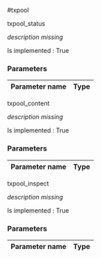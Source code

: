 #txpool

txpool\_status

_description missing_ 

Is implemented : True

### **Parameters**

| Parameter name | Type |
| :--- | :--- |

txpool\_content

_description missing_ 

Is implemented : True

### **Parameters**

| Parameter name | Type |
| :--- | :--- |

txpool\_inspect

_description missing_ 

Is implemented : True

### **Parameters**

| Parameter name | Type |
| :--- | :--- |

